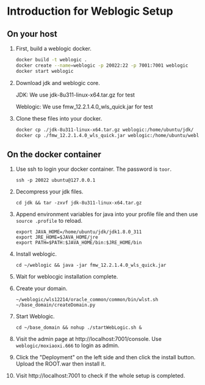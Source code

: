 #	Introduction for Weblogic Setup

##	On your host

1. First, build a weblogic docker.

   ```bash
   docker build -t weblogic .
   docker create --name=weblogic -p 20022:22 -p 7001:7001 weblogic
   docker start weblogic
   ```

2. Download jdk and weblogic core.

   JDK: We use jdk-8u311-linux-x64.tar.gz for test

   Weblogic: We use fmw_12.2.1.4.0_wls_quick.jar for test

3. Clone these files into your docker.

   ```bash
   docker cp ./jdk-8u311-linux-x64.tar.gz weblogic:/home/ubuntu/jdk/
   docker cp ./fmw_12.2.1.4.0_wls_quick.jar weblogic:/home/ubuntu/weblogic/
   ```

   

##	On the docker container

1. Use ssh to login your docker container. The password is `toor`.

   ```
   ssh -p 20022 ubuntu@127.0.0.1
   ```

2. Decompress your jdk files.

   ```
   cd jdk && tar -zxvf jdk-8u311-linux-x64.tar.gz
   ```

3. Append environment variables for java into your profile file and then use `source .profile` to reload.

   ```
   export JAVA_HOME=/home/ubuntu/jdk/jdk1.8.0_311
   export JRE_HOME=$JAVA_HOME/jre
   export PATH=$PATH:$JAVA_HOME/bin:$JRE_HOME/bin
   ```

4. Install weblogic.

   ```
   cd ~/weblogic && java -jar fmw_12.2.1.4.0_wls_quick.jar
   ```

5. Wait for weblocgic installation complete.

6. Create your domain.

   ```
   ~/weblogic/wls12214/oracle_common/common/bin/wlst.sh ~/base_domain/createDomain.py
   ```

7. Start Weblogic.

   ```
   cd ~/base_domain && nohup ./startWebLogic.sh &
   ```

8. Visit the admin page at http://localhost:7001/console. Use `weblogic/moxiaoxi.666` to login as admin.
9. Click the "Deployment" on the left side and then click the install button. Upload the ROOT.war then install it.
10. Visit http://localhost:7001 to check if the whole setup is completed.